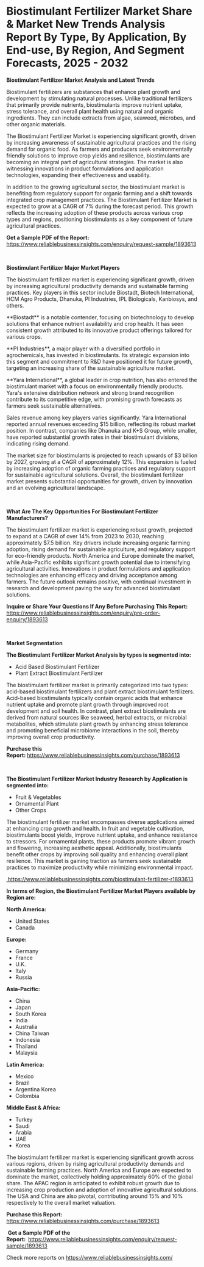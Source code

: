 <p><h1>Biostimulant Fertilizer Market Share & Market New Trends Analysis Report By Type, By Application, By End-use, By Region, And Segment Forecasts, 2025 - 2032</h1></p><p><strong>Biostimulant Fertilizer Market Analysis and Latest Trends</strong></p>
<p><p>Biostimulant fertilizers are substances that enhance plant growth and development by stimulating natural processes. Unlike traditional fertilizers that primarily provide nutrients, biostimulants improve nutrient uptake, stress tolerance, and overall plant health using natural and organic ingredients. They can include extracts from algae, seaweed, microbes, and other organic materials. </p><p>The Biostimulant Fertilizer Market is experiencing significant growth, driven by increasing awareness of sustainable agricultural practices and the rising demand for organic food. As farmers and producers seek environmentally friendly solutions to improve crop yields and resilience, biostimulants are becoming an integral part of agricultural strategies. The market is also witnessing innovations in product formulations and application technologies, expanding their effectiveness and usability.</p><p>In addition to the growing agricultural sector, the biostimulant market is benefiting from regulatory support for organic farming and a shift towards integrated crop management practices. The Biostimulant Fertilizer Market is expected to grow at a CAGR of 7% during the forecast period. This growth reflects the increasing adoption of these products across various crop types and regions, positioning biostimulants as a key component of future agricultural practices.</p></p>
<p><strong>Get a Sample PDF of the Report:&nbsp;</strong> <a href="https://www.reliablebusinessinsights.com/enquiry/request-sample/1893613?utm_campaign=2446&utm_medium=2&utm_source=Github&utm_content=ia&utm_term=02042025&utm_id=biostimulant-fertilizer">https://www.reliablebusinessinsights.com/enquiry/request-sample/1893613</a></p>
<p>&nbsp;</p>
<p><strong>Biostimulant Fertilizer Major Market Players</strong></p>
<p><p>The biostimulant fertilizer market is experiencing significant growth, driven by increasing agricultural productivity demands and sustainable farming practices. Key players in this sector include Biostadt, Biotech International, HCM Agro Products, Dhanuka, PI Industries, IPL Biologicals, Kanbiosys, and others.</p><p>**Biostadt** is a notable contender, focusing on biotechnology to develop solutions that enhance nutrient availability and crop health. It has seen consistent growth attributed to its innovative product offerings tailored for various crops.</p><p>**PI Industries**, a major player with a diversified portfolio in agrochemicals, has invested in biostimulants. Its strategic expansion into this segment and commitment to R&D have positioned it for future growth, targeting an increasing share of the sustainable agriculture market.</p><p>**Yara International**, a global leader in crop nutrition, has also entered the biostimulant market with a focus on environmentally friendly products. Yara's extensive distribution network and strong brand recognition contribute to its competitive edge, with promising growth forecasts as farmers seek sustainable alternatives.</p><p>Sales revenue among key players varies significantly. Yara International reported annual revenues exceeding $15 billion, reflecting its robust market position. In contrast, companies like Dhanuka and K+S Group, while smaller, have reported substantial growth rates in their biostimulant divisions, indicating rising demand.</p><p>The market size for biostimulants is projected to reach upwards of $3 billion by 2027, growing at a CAGR of approximately 12%. This expansion is fueled by increasing adoption of organic farming practices and regulatory support for sustainable agricultural solutions. Overall, the biostimulant fertilizer market presents substantial opportunities for growth, driven by innovation and an evolving agricultural landscape.</p></p>
<p>&nbsp;</p>
<p><strong>What Are The Key Opportunities For Biostimulant Fertilizer Manufacturers?</strong></p>
<p><p>The biostimulant fertilizer market is experiencing robust growth, projected to expand at a CAGR of over 14% from 2023 to 2030, reaching approximately $7.5 billion. Key drivers include increasing organic farming adoption, rising demand for sustainable agriculture, and regulatory support for eco-friendly products. North America and Europe dominate the market, while Asia-Pacific exhibits significant growth potential due to intensifying agricultural activities. Innovations in product formulations and application technologies are enhancing efficacy and driving acceptance among farmers. The future outlook remains positive, with continual investment in research and development paving the way for advanced biostimulant solutions.</p></p>
<p><strong>Inquire or Share Your Questions If Any Before Purchasing This Report:</strong> <a href="https://www.reliablebusinessinsights.com/enquiry/pre-order-enquiry/1893613?utm_campaign=2446&utm_medium=2&utm_source=Github&utm_content=ia&utm_term=02042025&utm_id=biostimulant-fertilizer">https://www.reliablebusinessinsights.com/enquiry/pre-order-enquiry/1893613</a></p>
<p>&nbsp;</p>
<p><strong>Market Segmentation</strong></p>
<p><strong>The Biostimulant Fertilizer Market Analysis by types is segmented into:</strong></p>
<p><ul><li>Acid Based Biostimulant Fertilizer</li><li>Plant Extract Biostimulant Fertilizer</li></ul></p>
<p><p>The biostimulant fertilizer market is primarily categorized into two types: acid-based biostimulant fertilizers and plant extract biostimulant fertilizers. Acid-based biostimulants typically contain organic acids that enhance nutrient uptake and promote plant growth through improved root development and soil health. In contrast, plant extract biostimulants are derived from natural sources like seaweed, herbal extracts, or microbial metabolites, which stimulate plant growth by enhancing stress tolerance and promoting beneficial microbiome interactions in the soil, thereby improving overall crop productivity.</p></p>
<p><strong>Purchase this Report:&nbsp;</strong><a href="https://www.reliablebusinessinsights.com/purchase/1893613?utm_campaign=2446&utm_medium=2&utm_source=Github&utm_content=ia&utm_term=02042025&utm_id=biostimulant-fertilizer">https://www.reliablebusinessinsights.com/purchase/1893613</a></p>
<p>&nbsp;</p>
<p><strong>The Biostimulant Fertilizer Market Industry Research by Application is segmented into:</strong></p>
<p><ul><li>Fruit & Vegetables</li><li>Ornamental Plant</li><li>Other Crops</li></ul></p>
<p><p>The biostimulant fertilizer market encompasses diverse applications aimed at enhancing crop growth and health. In fruit and vegetable cultivation, biostimulants boost yields, improve nutrient uptake, and enhance resistance to stressors. For ornamental plants, these products promote vibrant growth and flowering, increasing aesthetic appeal. Additionally, biostimulants benefit other crops by improving soil quality and enhancing overall plant resilience. This market is gaining traction as farmers seek sustainable practices to maximize productivity while minimizing environmental impact.</p></p>
<p><a href="https://www.reliablebusinessinsights.com/biostimulant-fertilizer-r1893613?utm_campaign=2446&utm_medium=2&utm_source=Github&utm_content=ia&utm_term=02042025&utm_id=biostimulant-fertilizer">&nbsp;https://www.reliablebusinessinsights.com/biostimulant-fertilizer-r1893613</a></p>
<p><strong>In terms of Region, the Biostimulant Fertilizer Market Players available by Region are:</strong></p>
<p>
    <p> <strong> North America: </strong>
        <ul>
            <li>United States</li>
            <li>Canada</li>
        </ul>
        </p> 
    <p> <strong> Europe: </strong>
        <ul>
            <li>Germany</li>
            <li>France</li>
            <li>U.K.</li>
            <li>Italy</li>
            <li>Russia</li>
        </ul>
        </p> 
    <p> <strong> Asia-Pacific: </strong>
        <ul>
            <li>China</li>
            <li>Japan</li>
            <li>South Korea</li>
            <li>India</li>
            <li>Australia</li>
            <li>China Taiwan</li>
            <li>Indonesia</li>
            <li>Thailand</li>
            <li>Malaysia</li>
        </ul>
        </p> 
    <p> <strong> Latin America: </strong>
        <ul>
            <li>Mexico</li>
            <li>Brazil</li>
            <li>Argentina Korea</li>
            <li>Colombia</li>
        </ul>
        </p> 
    <p> <strong> Middle East & Africa: </strong>
        <ul>
            <li>Turkey</li>
            <li>Saudi</li>
            <li>Arabia</li>
            <li>UAE</li>
            <li>Korea</li>
        </ul>
    </p>
    </p>
<p><p>The biostimulant fertilizer market is experiencing significant growth across various regions, driven by rising agricultural productivity demands and sustainable farming practices. North America and Europe are expected to dominate the market, collectively holding approximately 60% of the global share. The APAC region is anticipated to exhibit robust growth due to increasing crop production and adoption of innovative agricultural solutions. The USA and China are also pivotal, contributing around 15% and 10% respectively to the overall market valuation.</p></p>
<p><strong>Purchase this Report: </strong><a href="https://www.reliablebusinessinsights.com/purchase/1893613?utm_campaign=2446&utm_medium=2&utm_source=Github&utm_content=ia&utm_term=02042025&utm_id=biostimulant-fertilizer">https://www.reliablebusinessinsights.com/purchase/1893613</a></p>
<p>&nbsp;<strong>Get a Sample PDF of the Report:&nbsp;&nbsp;</strong><a href="https://www.reliablebusinessinsights.com/enquiry/request-sample/1893613?utm_campaign=2446&utm_medium=2&utm_source=Github&utm_content=ia&utm_term=02042025&utm_id=biostimulant-fertilizer">https://www.reliablebusinessinsights.com/enquiry/request-sample/1893613</a></p>
<p><strong></strong></p>
<p>Check more reports on <a href="https://www.reliablebusinessinsights.com/?utm_campaign=2446&utm_medium=2&utm_source=Github&utm_content=ia&utm_term=02042025&utm_id=biostimulant-fertilizer">https://www.reliablebusinessinsights.com/</a></p>